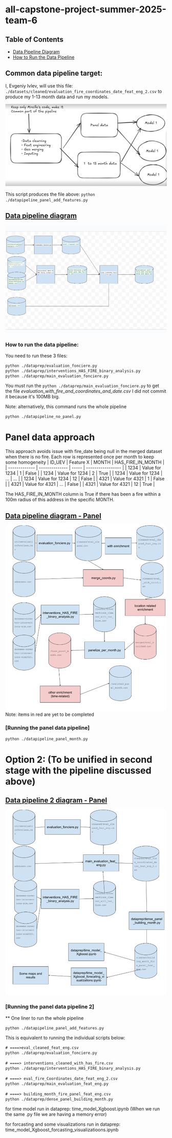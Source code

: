

# all-capstone-project-summer-2025-team-6
## Table of Contents

- [Data Pipeline Diagram](#data-pipeline-diagram)
- [How to Run the Data Pipeline](#how-to-run-the-data-pipeline)

## Common data pipeline target:

I, Evgeniy Ivlev, will use this file: `./datasets/cleaned/evaluation_fire_coordinates_date_feat_eng_2.csv` to produce my 1-13 month data and run my models.

![img_1.png](img_1.png)

This script produces the file above: `python ./datapipeline_panel_add_features.py`
## [Data pipeline diagram](https://docs.google.com/drawings/d/1JSGUZZg9EYoyRtfRQbYmxvmRRgAAAtKCh4ktoKaSbEA/edit)

![img.png](images/img.png)
### How to run the data pipeline:

You need to run these 3 files:

```commandline
python ./dataprep/evaluation_fonciere.py
python ./dataprep/interventions_HAS_FIRE_binary_analysis.py
python ./dataprep/main_evaluation_fonciere.py
```
You must run the `python ./dataprep/main_evaluation_fonciere.py` to get the file *evaluation_with_fire_and_coordinates_and_date.csv*
I did not commit it because it's 100MB big.

Note: alternatively, this command runs the whole pipeline
```commandline
python ./datapipeline_no_panel.py
```

# Panel data approach
This approach avoids issue with fire_date being null in the merged dataset when there is no fire. 
Each row is represented once per month to keep some homogeneity 
| ID_UEV        | Feature X      | MONTH | HAS_FIRE_IN_MONTH |
| ------------- | -------------- | ----- | ----------------- |
| 1234          | Value for 1234 |   1   |             False |
| 1234          | Value for 1234 |   2   |              True |
| 1234          | Value for 1234 |   ... |         ...       |
| 1234          | Value for 1234 |  12   |             False | 
| 4321          | Value for 4321 |   1   |             False |
| 4321          | Value for 4321 |  ...  |             False |
| 4321          | Value for 4321 |   12  |              True |

The HAS_FIRE_IN_MONTH column is True if there has been a fire within a 100m radius of this address in the specific MONTH.


## [Data pipeline diagram - Panel](https://docs.google.com/drawings/d/1LDBP_V14_hb_kPNOQbJvcjOaFdfQV9Tg8OQIGbXWYMY/edit?usp=sharing)
![panel_pipeline.png](images/panel_pipeline.png)
Note: items in red are yet to be completed

### [Running the panel data pipeline]
```commandline
python ./datapipeline_panel_month.py
```





# Option 2: (To be unified in second stage with the pipeline discussed above)

## [Data pipeline 2 diagram - Panel](https://docs.google.com/drawings/d/1tBfWPbFFkzylVUWRJzzGeF4eLe8oS1lH3CMAPt0VUFo/edit?usp=drive_link)
![panel_pipeline_2.png](images/panel_pipeline_2.png)


### [Running the panel data pipeline 2]
** One liner to run the whole pipeline
```commandline
python ./datapipeline_panel_add_features.py
```

This is equivalent to running the individual scripts below:
```commandline
# ====>eval_cleaned_feat_eng.csv
python ./dataprep/evaluation_fonciere.py

# ====> interventions_cleaned_with_has_fire.csv            
python ./dataprep/interventions_HAS_FIRE_binary_analysis.py

# ====> eval_fire_Coordinates_date_feat_eng_2.csv
python ./dataprep/main_evaluation_feat_eng.py

# ====> building_month_fire_panel_feat_eng.csv
python ./dataprep/dense_panel_building_month.py
```
     
for time model run in dataprep:  time_model_Xgboost.ipynb   (When we run the same .py file we are having a memory error)

for forcasting and some visualizations run in dataprep:  time_model_Xgboost_forcasting_visualizatioons.ipynb 













